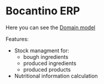 # Bocantino ERP

Here you can see the [Domain model](https://drive.google.com/file/d/1lwSNumP7MRxCC2nTSc_eueGmCpDp2uLi/view?usp=sharing)

Features:

- Stock managment for:
  - bough ingredients
  - produced ingredients
  - produced products
- Nutritional information calculation

